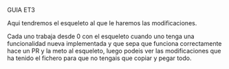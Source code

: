 GUIA ET3

Aqui tendremos el esqueleto al que le haremos las modificaciones.

Cada uno trabaja desde 0 con el esqueleto cuando uno tenga una funcionalidad nueva implementada y que sepa que funciona correctamente hace un PR y la meto al esqueleto, luego podeis ver las modificaciones que ha tenido el fichero para que no tengais que copiar y pegar todo.


